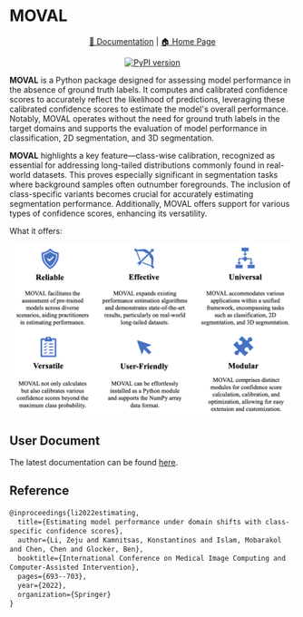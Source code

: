 # MOVAL 

<div align="center">

[📖 Documentation](https://moval.readthedocs.io/en/latest/index.html) |
[🏠 Home Page](https://zerojumpline.github.io/moval)


[![PyPI version](https://badge.fury.io/py/moval.svg)](https://badge.fury.io/py/moval)


</div>



**MOVAL** is a Python package designed for assessing model performance in the absence of ground truth labels. It computes and calibrated confidence scores to accurately reflect the likelihood of predictions, leveraging these calibrated confidence scores to estimate the model's overall performance. Notably, MOVAL operates without the need for ground truth labels in the target domains and supports the evaluation of model performance in classification, 2D segmentation, and 3D segmentation.

**MOVAL** highlights a key feature—class-wise calibration, recognized as essential for addressing long-tailed distributions commonly found in real-world datasets. This proves especially significant in segmentation tasks where background samples often outnumber foregrounds. The inclusion of class-specific variants becomes crucial for accurately estimating segmentation performance. Additionally, MOVAL offers support for various types of confidence scores, enhancing its versatility.

What it offers:
<br/> <div align=center><img src="https://github.com/ZerojumpLine/MOVAL/blob/main/docs/software_features.png?raw=True" width="750px"/></div>

## User Document

The latest documentation can be found [here](https://moval.readthedocs.io/en/latest/index.html).

## Reference

```
@inproceedings{li2022estimating,
  title={Estimating model performance under domain shifts with class-specific confidence scores},
  author={Li, Zeju and Kamnitsas, Konstantinos and Islam, Mobarakol and Chen, Chen and Glocker, Ben},
  booktitle={International Conference on Medical Image Computing and Computer-Assisted Intervention},
  pages={693--703},
  year={2022},
  organization={Springer}
}
```